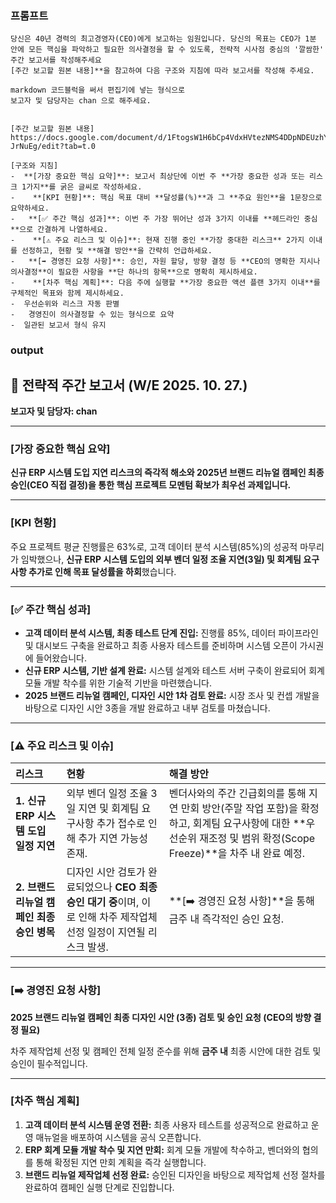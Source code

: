 ### 프롬프트

```
당신은 40년 경력의 최고경영자(CEO)에게 보고하는 임원입니다. 당신의 목표는 CEO가 1분 안에 모든 핵심을 파악하고 필요한 의사결정을 할 수 있도록, 전략적 시사점 중심의 '깔쌈한' 주간 보고서를 작성해주세요
[주간 보고할 원본 내용]**을 참고하여 다음 구조와 지침에 따라 보고서를 작성해 주세요.

markdown 코드블럭을 써서 편집기에 넣는 형식으로
보고자 및 담당자는 chan 으로 해주세요.


[주간 보고할 원본 내용]
https://docs.google.com/document/d/1FtogsW1H6bCp4VdxHVtezNMS4DDpNDEUzhYZ-JrNuEg/edit?tab=t.0

[구조와 지침]
-  **[가장 중요한 핵심 요약]**: 보고서 최상단에 이번 주 **가장 중요한 성과 또는 리스크 1가지**를 굵은 글씨로 작성하세요.
-    **[KPI 현황]**: 핵심 목표 대비 **달성률(%)**과 그 **주요 원인**을 1문장으로 요약하세요.
-   **[✅ 주간 핵심 성과]**: 이번 주 가장 뛰어난 성과 3가지 이내를 **헤드라인 중심**으로 간결하게 나열하세요.
-    **[⚠️ 주요 리스크 및 이슈]**: 현재 진행 중인 **가장 중대한 리스크** 2가지 이내를 선정하고, 현황 및 **해결 방안**을 간략히 언급하세요.
-   **[➡️ 경영진 요청 사항]**: 승인, 자원 할당, 방향 결정 등 **CEO의 명확한 지시나 의사결정**이 필요한 사항을 **단 하나의 항목**으로 명확히 제시하세요.
-    **[차주 핵심 계획]**: 다음 주에 실행할 **가장 중요한 액션 플랜 3가지 이내**를 구체적인 목표와 함께 제시하세요.
-  우선순위와 리스크 자동 판별
-   경영진이 의사결정할 수 있는 형식으로 요약
-  일관된 보고서 형식 유지
```

### output

## 💎 전략적 주간 보고서 (W/E 2025. 10. 27.)

**보고자 및 담당자: chan**

---

### **[가장 중요한 핵심 요약]**
**신규 ERP 시스템 도입 지연 리스크의 즉각적 해소와 2025년 브랜드 리뉴얼 캠페인 최종 승인(CEO 직접 결정)을 통한 핵심 프로젝트 모멘텀 확보가 최우선 과제입니다.**

---

### **[KPI 현황]**

주요 프로젝트 평균 진행률은 63%로, 고객 데이터 분석 시스템(85%)의 성공적 마무리가 임박했으나, **신규 ERP 시스템 도입의 외부 벤더 일정 조율 지연(3일) 및 회계팀 요구사항 추가로 인해 목표 달성률을 하회**했습니다.

---

### **[✅ 주간 핵심 성과]**

* **고객 데이터 분석 시스템, 최종 테스트 단계 진입:** 진행률 85%, 데이터 파이프라인 및 대시보드 구축을 완료하고 최종 사용자 테스트를 준비하며 시스템 오픈이 가시권에 들어왔습니다.
* **신규 ERP 시스템, 기반 설계 완료:** 시스템 설계와 테스트 서버 구축이 완료되어 회계 모듈 개발 착수를 위한 기술적 기반을 마련했습니다.
* **2025 브랜드 리뉴얼 캠페인, 디자인 시안 1차 검토 완료:** 시장 조사 및 컨셉 개발을 바탕으로 디자인 시안 3종을 개발 완료하고 내부 검토를 마쳤습니다.

---

### **[⚠️ 주요 리스크 및 이슈]**

| 리스크 | 현황 | 해결 방안 |
| :--- | :--- | :--- |
| **1. 신규 ERP 시스템 도입 일정 지연** | 외부 벤더 일정 조율 3일 지연 및 회계팀 요구사항 추가 접수로 인해 추가 지연 가능성 존재. | 벤더사와의 주간 긴급회의를 통해 지연 만회 방안(주말 작업 포함)을 확정하고, 회계팀 요구사항에 대한 **우선순위 재조정 및 범위 확정(Scope Freeze)**을 차주 내 완료 예정. |
| **2. 브랜드 리뉴얼 캠페인 최종 승인 병목** | 디자인 시안 검토가 완료되었으나 **CEO 최종 승인 대기 중**이며, 이로 인해 차주 제작업체 선정 일정이 지연될 리스크 발생. | **[➡️ 경영진 요청 사항]**을 통해 금주 내 즉각적인 승인 요청. |

---

### **[➡️ 경영진 요청 사항]**

**2025 브랜드 리뉴얼 캠페인 최종 디자인 시안 (3종) 검토 및 승인 요청 (CEO의 방향 결정 필요)**

차주 제작업체 선정 및 캠페인 전체 일정 준수를 위해 **금주 내** 최종 시안에 대한 검토 및 승인이 필수적입니다.

---

### **[차주 핵심 계획]**

1.  **고객 데이터 분석 시스템 운영 전환:** 최종 사용자 테스트를 성공적으로 완료하고 운영 매뉴얼을 배포하여 시스템을 공식 오픈합니다.
2.  **ERP 회계 모듈 개발 착수 및 지연 만회:** 회계 모듈 개발에 착수하고, 벤더와의 협의를 통해 확정된 지연 만회 계획을 즉각 실행합니다.
3.  **브랜드 리뉴얼 제작업체 선정 완료:** 승인된 디자인을 바탕으로 제작업체 선정 절차를 완료하여 캠페인 실행 단계로 진입합니다.